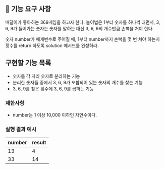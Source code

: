 ## 🚀 기능 요구 사항

배달이가 좋아하는 369게임을 하고자 한다. 놀이법은 1부터 숫자를 하나씩 대면서, 3, 6, 9가 들어가는 숫자는 숫자를 말하는 대신 3, 6, 9의 개수만큼 손뼉을 쳐야 한다.

숫자 number가 매개변수로 주어질 때, 1부터 number까지 손뼉을 몇 번 쳐야 하는지 횟수를 return 하도록 solution 메서드를 완성하라.

## 구현할 기능 목록

- 숫자를 각 자리 숫자로 분리하는 기능
- 분리한 숫자들 중에서 3, 6, 9가 포함되어 있는 숫자의 개수를 찾는 기능
- 3, 6, 9를 찾은 횟수에 3, 6, 9를 곱하는 기능

### 제한사항

- number는 1 이상 10,000 이하인 자연수이다.

### 실행 결과 예시

| number | result |
| ------ | ------ |
| 13     | 4      |
| 33     | 14     |
